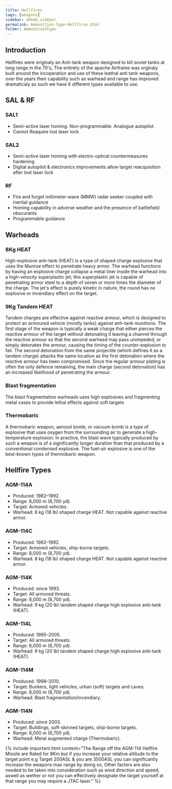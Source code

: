 ```yaml
---
title: Hellfires
tags: [weapons]
sidebar: ah64d_sidebar
permalink: Ammunition-type-Hellfires.html
folder: AmmunitionType
---
```



## Introduction
Hellfires were originaly an Anti-tank weapon designed to kill soviet tanks at long range in the 70's, The entirety of the apache Airframe was orginaly built around the incoperation and use of these leathal anti tank weapons, over the years their capability such as warhead and range has improved dramaticaly as such we have 6 different types available to use.

## SAL & RF
### SAL1
- Semi-active laser homing. Non-programmable. Analogue autopilot.
- Cannot Reaquire lost laser lock

### SAL2
- Semi-active laser homing with electro-optical countermeasures hardening
- Digital autopilot & electronics improvements allow target reacquisition after lost laser lock

### RF
- Fire and forget millimeter-wave (MMW) radar seeker coupled with inertial guidance
- Homing capability in adverse weather and the presence of battlefield obscurants
- Programmable guidance

## Warheads
### 8Kg HEAT
High-explosive anti-tank (HEAT) is a type of shaped charge explosive that uses the Munroe effect to penetrate heavy armor. The warhead functions by having an explosive charge collapse a metal liner inside the warhead into a high-velocity superplastic jet; this superplastic jet is capable of penetrating armor steel to a depth of seven or more times the diameter of the charge. The jet's effect is purely kinetic in nature, the round has no explosive or incendiary effect on the target.
### 9Kg Tandem HEAT
Tandem charges are effective against reactive armour, which is designed to protect an armoured vehicle (mostly tanks) against anti-tank munitions. The first stage of the weapon is typically a weak charge that either pierces the reactive armour of the target without detonating it leaving a channel through the reactive armour so that the second warhead may pass unimpeded, or simply detonates the armour, causing the timing of the counter-explosion to fail. The second detonation from the same projectile (which defines it as a tandem charge) attacks the same location as the first detonation where the reactive armour has been compromised. Since the regular armour plating is often the only defence remaining, the main charge (second detonation) has an increased likelihood of penetrating the armour.
### Blast fragmentation
The blast fragmentation warheads uses high explosives and fragmenting metal cases to provide lethal effects against soft targets
### Thermobaric
A thermobaric weapon, aerosol bomb, or vacuum bomb is a type of explosive that uses oxygen from the surrounding air to generate a high-temperature explosion. In practice, the blast wave typically produced by such a weapon is of a significantly longer duration than that produced by a conventional condensed explosive. The fuel–air explosive is one of the best-known types of thermobaric weapon.

## Hellfire Types

### AGM-114A
- Produced: 1982–1992.
- Range: 8,000 m (8,700 yd).
- Target: Armored vehicles.
- Warhead: 8 kg (18 lb) shaped charge HEAT. Not capable against reactive armor.

### AGM-114C
- Produced: 1982–1992.
- Target: Armored vehicles, ship-borne targets.
- Range: 8,000 m (8,700 yd).
- Warhead: 8 kg (18 lb) shaped charge HEAT. Not capable against reactive armor.

### AGM-114K
- Produced: since 1993.
- Target: All armored threats.
- Range: 8,000 m (8,700 yd).
- Warhead: 9 kg (20 lb) tandem shaped charge high explosive anti-tank (HEAT).

### AGM-114L
- Produced: 1995–2005.
- Target: All armored threats.
- Range: 8,000 m (8,700 yd).
- Warhead: 9 kg (20 lb) tandem shaped charge high explosive anti-tank (HEAT).

### AGM-114M
- Produced: 1998–2010.
- Target: Bunkers, light vehicles, urban (soft) targets and caves.
- Range: 8,000 m (8,700 yd).
- Warhead: Blast fragmentation/incendiary.

### AGM-114N
- Produced: since 2003.
- Target: Buildings, soft-skinned targets, ship-borne targets.
- Range: 8,000 m (8,700 yd).
- Warhead: Metal augmented charge (Thermobaric).

{% include important.html content="The Range off the AGM-114 Hellfire Missile are Rated for 8Km but if you increase your relative altitude to the target point e.g Target 200ASL & you are 3500ASL you can significantly increase the weapons max range by doing so, Other facters are also needed to be taken into consideration such as wind direction and speed, aswell as wether or not you can effectively designate the target yourself at that range you may require a JTAC laser." %}